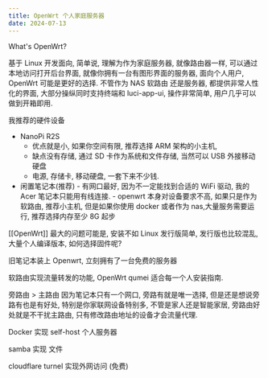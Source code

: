 ```yaml
---
title: OpenWrt 个人家庭服务器
date: 2024-07-13
---
```


What's OpenWrt?

基于 Linux 开发面向, 简单说, 理解为作为家庭服务器, 就像路由器一样, 可以通过本地访问打开后台界面, 就像你拥有一台有图形界面的服务器, 面向个人用户, OpenWrt 可能是更好的选择. 不管作为 NAS 软路由 还是服务器, 都提供非常人性化的界面, 大部分操纵同时支持终端和 luci-app-ui, 操作非常简单, 用户几乎可以做到开箱即用.

我推荐的硬件设备

- NanoPi R2S
  - 优点就是小, 如果你空间有限, 推荐选择 ARM 架构的小主机,
  - 缺点没有存储, 通过 SD 卡作为系统和文件存储, 当然可以 USB 外接移动硬盘
  - 电源, 存储卡, 移动硬盘, 一套下来不少钱.
- 闲置笔记本(推荐) - 有网口最好, 因为不一定能找到合适的 WiFi 驱动, 我的 Acer 笔记本只能用有线连接. -
  openwrt 本身对设备要求不高, 如果只是作为软路由, 推荐小主机, 但是如果你使用 docker 或者作为 nas,大量服务需要运行, 推荐选择内存至少 8G 起步

[[OpenWrt]] 最大的问题可能是, 安装不如 Linux 发行版简单, 发行版也比较混乱, 大量个人编译版本,
如何选择固件呢?

旧笔记本装上 Openwrt, 立刻拥有了一台免费的服务器

软路由实现流量转发的功能, OpenWrt qumei 适合每一个人安装指南.

旁路由 > 主路由
因为笔记本只有一个网口, 旁路有就是唯一选择, 但是还是想说旁路有也是有好处, 特别是你家联网设备特别多, 不管是家人还是智能家居, 旁路由好处就是不干扰主路由, 只有修改路由地址的设备才会流量代理.

Docker 实现 self-host 个人服务器

samba 实现 文件

cloudflare turnel 实现外网访问 (免费)
